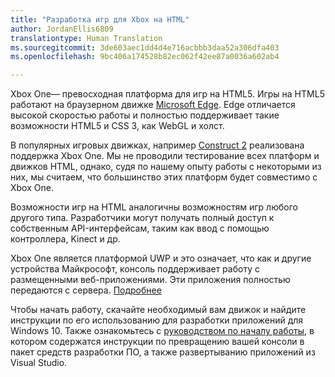 ```yaml
---
title: "Разработка игр для Xbox на HTML"
author: JordanEllis6809
translationtype: Human Translation
ms.sourcegitcommit: 3de603aec1dd4d4e716acbbb3daa52a306dfa403
ms.openlocfilehash: 9bc406a174528b82ec062f42ee87a0036a602ab4

---
```


Xbox One— превосходная платформа для игр на HTML5. Игры на HTML5 работают на браузерном движке [Microsoft Edge](https://developer.microsoft.com/microsoft-edge/). Edge отличается высокой скоростью работы и полностью поддерживает такие возможности HTML5 и CSS 3, как WebGL и холст.

В популярных игровых движках, например [Construct 2](https://www.scirra.com/blog/176/announcing-xbox-one-export-beta) реализована поддержка Xbox One. Мы не проводили тестирование всех платформ и движков HTML, однако, судя по нашему опыту работы с некоторыми из них, мы считаем, что большинство этих платформ будет совместимо с Xbox One.

Возможности игр на HTML аналогичны возможностям игр любого другого типа. Разработчики могут получать полный доступ к собственным API-интерфейсам, таким как ввод с помощью контроллера, Kinect и др.

Xbox One является платформой UWP и это означает, что как и другие устройства Майкрософт, консоль поддерживает работу с размещенными веб-приложениями. Эти приложения полностью передаются с сервера. [Подробнее](http://microsoftedge.github.io/WebAppsDocs/en-US/win10/HWA.htm)

Чтобы начать работу, скачайте необходимый вам движок и найдите инструкции по его использованию для разработки приложений для Windows 10. Также ознакомьтесь с [руководством по началу работы](https://msdn.microsoft.com/windows/uwp/xbox-apps/index), в котором содержатся инструкции по превращению вашей консоли в пакет средств разработки ПО, а также развертыванию приложений из Visual Studio.



<!--HONumber=Jul16_HO2-->


